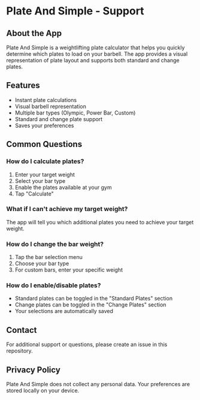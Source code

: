 # Plate And Simple - Support

## About the App
Plate And Simple is a weightlifting plate calculator that helps you quickly determine which plates to load on your barbell. The app provides a visual representation of plate layout and supports both standard and change plates.

## Features
- Instant plate calculations
- Visual barbell representation
- Multiple bar types (Olympic, Power Bar, Custom)
- Standard and change plate support
- Saves your preferences

## Common Questions

### How do I calculate plates?
1. Enter your target weight
2. Select your bar type
3. Enable the plates available at your gym
4. Tap "Calculate"

### What if I can't achieve my target weight?
The app will tell you which additional plates you need to achieve your target weight.

### How do I change the bar weight?
1. Tap the bar selection menu
2. Choose your bar type
3. For custom bars, enter your specific weight

### How do I enable/disable plates?
- Standard plates can be toggled in the "Standard Plates" section
- Change plates can be toggled in the "Change Plates" section
- Your selections are automatically saved

## Contact
For additional support or questions, please create an issue in this repository.

## Privacy Policy
Plate And Simple does not collect any personal data. Your preferences are stored locally on your device.
